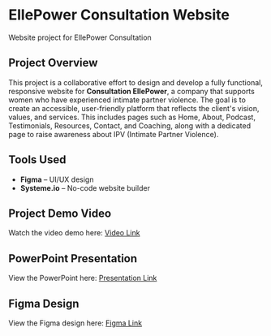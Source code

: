 # EllePower Consultation Website
Website project for EllePower Consultation


## Project Overview 
This project is a collaborative effort to design and develop a fully functional, responsive website for **Consultation EllePower**, a company that supports women who have experienced intimate partner violence. The goal is to create an accessible, user-friendly platform that reflects the client's vision, values, and services. This includes pages such as Home, About, Podcast, Testimonials, Resources, Contact, and Coaching, along with a dedicated page to raise awareness about IPV (Intimate Partner Violence).


## Tools Used

- **Figma** – UI/UX design
- **Systeme.io** – No-code website builder
  

## Project Demo Video
Watch the video demo here: [Video Link]()

## PowerPoint Presentation
View the PowerPoint here: [Presentation Link](https://scedu-my.sharepoint.com/:p:/g/personal/edale_miguel_seattlecolleges_edu/EXQJH_euYZdLtKDo6qBqhdEBxITuV0-7-oTvEVs3Vm4Jsg?e=DUcouq)


## Figma Design
View the Figma design here: [Figma Link](https://www.figma.com/design/PmQWrrKSVhwv2RA4eyYw3b/EllePower-Design?node-id=2130-110&p=f&t=NJhp6Y7wkLZRnk6o-0)

